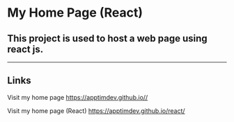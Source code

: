 # My Home Page (React)
## This project is used to host a web page using react js.

---

## Links
Visit my home page
<https://apptimdev.github.io//>

Visit my home page (React)
<https://apptimdev.github.io/react/>